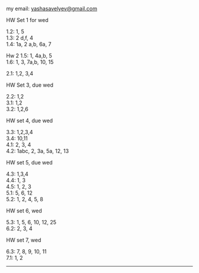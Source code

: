 my email: yashasavelyev@gmail.com

HW Set 1 for wed

1.2: 1, 5  
1.3: 2 d,f, 4  
1.4: 1a, 2 a,b, 6a, 7  

Hw 2
1.5: 1, 4a,b, 5  
1.6: 1, 3, 7a,b, 10, 15  
<!-- 1.7: 1, 6 -->
2.1: 1,2, 3,4  

<!-- 5a,b, 7, 8, 9, 13   -->
<!--  -->
HW Set 3, due wed  
<!--  -->

2.2: 1,2    
3.1: 1,2  
3.2: 1,2,6  

HW set 4, due wed  
<!-- , 13, 15   -->
3.3: 1,2,3,4  
3.4: 10,11   
4.1: 2, 3, 4     
4.2: 1abc, 2, 3a, 5a, 12, 13  

HW set 5, due wed   

4.3: 1,3,4  
4.4:  1, 3  
4.5: 1, 2, 3  
5.1: 5, 6, 12  
5.2: 1, 2, 4, 5, 8   

HW set 6, wed

5.3: 1, 5, 6, 10, 12, 25  
6.2: 2, 3, 4  


HW set 7, wed   

6.3: 7, 8, 9, 10, 11  
7.1: 1, 2  

<!--7.2: 5, 6, 8<br />-->
<!--8.1: 1, 2, 3<br />-->

-------------

<!--<h1 id="maxima-and-minima" class="unnumbered">Maxima and minima</h1>-->
<!--<h2 id="homework-set-3" class="unnumbered">Homework set 3</h2>-->
<!--<p>5.1: 5, 6, 12<br />-->
<!--<br />-->
<!--</p>-->
<!--<h2 id="homework-set-4" class="unnumbered">Homework set 4</h2>-->
<!--<p>5.3: 1, 5, 6, 10, 12, 25<br />-->
<!--</p>-->
<!--<h1 id="potential-functions-line-integrals" class="unnumbered">Potential functions, line integrals</h1>-->
<!--<h2 id="homework-set-5" class="unnumbered">Homework set 5</h2>-->
<!--<p>6.2: 3, 4<br />-->
<!--6.3: 7, 8, 9, 10<br />-->
<!--7.1: 1, 2<br />-->
<!--7.2: 5, 6, 8<br />-->
<!--8.1: 1, 2, 3<br />-->
<!--</p>-->
<!--<h2 id="homework-set-6" class="unnumbered">Homework set 6</h2>-->
<!--<p>8.2: 1<br />-->
<!--8.3: 6,9, 15<br />-->
<!--9.2: 1:a,b,c,d, 2:a,b, 3<br />-->
<!--</p>-->
<!--<h2 id="homework-set-7" class="unnumbered">Homework set 7</h2>-->
<!--<p>9.3: 1,2<br />-->
<!--10.1: 1:a,b,c, 2<br />-->
<!--</p>-->
<!--<h1 id="surface-integrals-divergence-and-stokes-theorem">Surface Integrals Divergence and Stokes theorem</h1>-->
<!--<h2 id="homework-set-8" class="unnumbered">Homework set 8</h2>-->
<!--<p>11.3: 1,2<br />-->
<!--12.1: 2<br />-->
<!--12.2: 1,2,3<br />-->
<!--</p>-->
<!--<h2 id="homework-set-9" class="unnumbered">Homework set 9</h2>-->
<!--<p>12.3: 1:a,b, 12<br />-->
<!--12.5: 2,3,6<br />-->
<!--12.6: 7, 9<br />-->
<!--</p>-->

